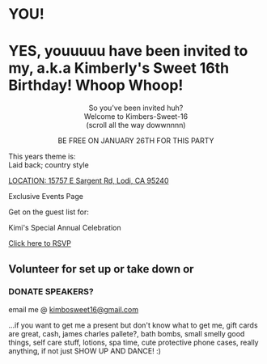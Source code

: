 # YOU! 

# YES, youuuuu have been invited to my, a.k.a Kimberly's Sweet 16th Birthday! Whoop Whoop!

<p align="center">So you've been invited huh?
<br/>
Welcome to Kimbers-Sweet-16 
<br/>
(scroll all the way dowwnnnn) </p>

<p align="center">BE FREE ON JANUARY 26TH FOR THIS PARTY</p>

 This years theme is:   
Laid back; country style

[LOCATION: 15757 E Sargent Rd, Lodi, CA 95240](https://goo.gl/maps/r2VDvppPxTr)
      
		
Exclusive Events Page

Get on the guest list for: 

Kimi's Special Annual Celebration 


[Click here to RSVP](https://kimberly387.typeform.com/to/ZMgtns)

 
## Volunteer for set up or take down or

### DONATE SPEAKERS?
email me @ kimbosweet16@gmail.com





...if you want to get me a present but don't know what to get me, gift cards are great, cash, james charles pallete?, bath bombs, small smelly good things, self care stuff, lotions, spa time, cute protective phone cases, really anything, if not just SHOW UP AND DANCE! :)
